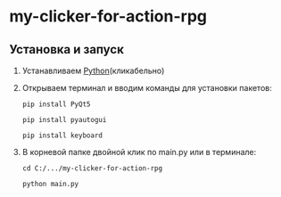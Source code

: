 # my-clicker-for-action-rpg



## Установка и запуск

1. Устанавливаем [Python](https://www.python.org/downloads/)(кликабельно)

2. Открываем терминал и вводим команды для установки пакетов:
   ```
   pip install PyQt5
   ```
   ```
   pip install pyautogui
   ```
   ```
   pip install keyboard
   ```
3. В корневой папке двойной клик по main.py или в терминале: 
   ``` 
   cd С:/.../my-clicker-for-action-rpg
   ```
   ```
   python main.py
   ```
